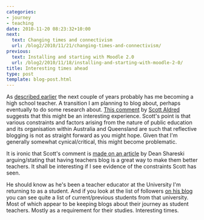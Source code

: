 ```yaml
---
categories:
- journey
- teaching
date: 2010-11-20 08:23:32+10:00
next:
  text: Changing times and connectivism
  url: /blog2/2010/11/21/changing-times-and-connectivism/
previous:
  text: Installing and starting with Moodle 2.0
  url: /blog2/2010/11/18/installing-and-starting-with-moodle-2-0/
title: Interesting times ahead
type: post
template: blog-post.html
---
```

As [described earlier](/blog2/2010/11/12/a-turning-point/#toward) the next couple of years probably has me becoming a high school teacher. A transition I am planning to blog about, perhaps eventually to do some research about. [This comment](http://www.huffingtonpost.com/social/Scot_Aldred/how-to-make-better-teache_b_783392_67949353.html) by [Scott Aldred](http://e-learning-engagement.blogspot.com/) suggests that this might be an interesting experience. Scott's point is that various constraints and factors arising from the nature of public education and its organisation within Australia and Queensland are such that reflective blogging is not as straight forward as you might hope. Given that I'm generally somewhat cynical/critical, this might become problematic.

It is ironic that Scott's comment is [made on an article](http://www.huffingtonpost.com/dean-shareski/how-to-make-better-teache_b_783392.html) by Dean Shareski arguing/stating that having teachers blog is a great way to make them better teachers. It shall be interesting if I see evidence of the constraints Scott has seen.

He should know as he's been a teacher educator at the University I'm returning to as a student. And if you look at the list of followers [on his blog](http://e-learning-engagement.blogspot.com/) you can see quite a list of current/previous students from that university. Most of which appear to be keeping blogs about their journey as student teachers. Mostly as a requirement for their studies. Interesting times.